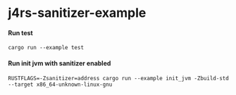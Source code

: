 # j4rs-sanitizer-example

#### Run test
`cargo run --example test`

#### Run init jvm with sanitizer enabled
`RUSTFLAGS=-Zsanitizer=address cargo run --example init_jvm -Zbuild-std --target x86_64-unknown-linux-gnu`
